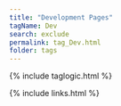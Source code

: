 ```yaml
---
title: "Development Pages"
tagName: Dev
search: exclude
permalink: tag_Dev.html
folder: tags
---
```

{% include taglogic.html %}

{% include links.html %}
